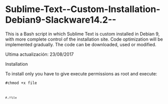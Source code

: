 # Sublime-Text--Custom-Installation-Debian9-Slackware14.2--
This is a Bash script in which Sublime Text is custom installed in Debian 9, with more complete control of the installation site. Code optimization will be implemented gradually. The code can be downloaded, used or modified.

Ultima actualización: 23/08/2017


Installation

To install only you have to give execute permissions as root and execute:

<code>#chmod +x file<code>

<code>#./file<code>
